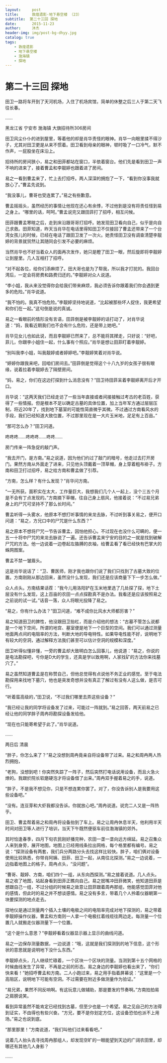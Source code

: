```yaml
---
layout:     post
title:      敦煌遗影·地下悬空楼 （23）
subtitle:  第二十三回 探地
date:       2015-11-23
author:     沐杰
header-img: img/post-bg-dhyy.jpg
catalog: true
tags:
    - 敦煌遗影
    - 地下悬空楼
    - 渤海镇
    - 探地
---
```

# 第二十三回 探地

田卫一路将车开到了天河机场，入住了机场宾馆，简单的休整之后三人于第二天飞往长春。

……

黑龙江省 宁安市 渤海镇 大旗招待所306房间

田卫风尘仆仆的进到屋里，等着他的却是肖华责怪的眼神。肖华一向眼里揉不得沙子，尤其对田卫更是从来不惯着。田卫看到母亲的眼神，顿时吸了一口冷气，默不作声，一屁股坐在床沿上。

招待所的房间狭小，易之和田菲都站在窗口，半依着窗台。他们先是看到田卫一声不响的进来了，接着曹孟和李靓婷也跟着进了房间。

易之一看到曹孟来了，忙上去打招呼。两人深深的拥抱了一下，“看到你没事我就放心了。”曹孟先说到。

“我没事儿，曹哥也受连累了。”易之有些歉意。

曹孟摇摇头，虽然经历的事情让他现在还心有余悸，不过他到是没有将责任怪到易之身上。“哪里的话，呵呵。”曹孟说完又跟田菲打了招呼，相互问候。

田菲跟曹孟寒暄之后，走到床沿跟哥哥打招呼。她发现田卫看向自己，似乎是向自己求救。田菲知道，昨天当肖华在电话里得知田卫不仅接回了曹孟还带来了一个台湾女孩儿的时候，已经在电话了跟田卫发了一次火。她责怪田卫没有调查清楚李靓婷的背景就贸然让其随同会引发不必要的麻烦。

当然肖华也不好当着众人的面再次发作，她只是瞪了田卫一眼，然后旋即将李靓婷让到屋里。几人互相打了招呼。

“对不起各位，给你们添麻烦了。田大哥也是为了帮我，所以我才打扰的。我回台湾后，一定会将房费和路费归还的。”李靓婷对众人说道。

“李小姐，我从来没觉得你会给我们带来麻烦，我必须告诉你跟着我们你会遇到更多的危险。”肖华说道。

“我不怕的。我真不怕危险。”李靓婷坚持地说道，“比起被那些坏人捉住，我更希望和你们在一起。”这句倒是说的真诚。

易之一看眼前的情形没有言语，田菲倒是被李靓婷的话打动了，对肖华说道：“妈，我看近期我们也不会有什么危险，还是带上她吧。”

肖华见女儿也如此说，而且李靓婷已然来了，总不能将其撵走，只好说：“好吧，菲儿，你跟李小姐住一起，什么事有个照应。”肖华是想让田菲盯着李靓婷。

“别叫我李小姐，叫我靓婷或者婷婷吧。”李靓婷笑着对肖华说。

“婷婷你跟我来吧，回咱们房间去。”田菲倒是觉得这个十八九岁的女孩子很有眼缘，说着拉着李靓婷去了隔壁房间。

“妈，易之，你们在这边打探到什么消息没有？”田卫待田菲呆着李靓婷离开后才开口。

肖华说：“这两天我们已经走访了一些当年直接或者间接接触过考古的老百姓，获得了一些情报。但是根本不足以确定古墓的具体位置，加上当年军方通过层层压制，将近20年了，找到地下墓室的可能性简直微乎其微。不过通过方南看风水的手段，我们已经知道大致位置，不过那里现在是一大片玉米地，足足有上百亩。”

“那可怎么办？”田卫问道。

咚咚咚……咚咚咚……咚咚……

房门传来一阵急促的敲门声。

“我去开门，是方南。”易之说道，因为他们约过了敲门的暗号，他走过去打开房门。果然方南从外面走了进来，只见他头顶戴着一顶草帽，身上穿着粗布褂子。方南和田卫打过招呼，易之给方南和曹孟做了引荐。

“方南，怎么样？有什么发现？”肖华问方南。

“一无所获。面积实在太大，工作量巨大，我想我们几个人一起上，没个三五个月是不会有丁点发现的。”方南摘下草帽，往自己身上扇风，他接着说：“不过易兄弟身上的尸咒可坚持不了那么长时间。”

曹孟听得一头雾水，他原本不想打听事情的来龙去脉，不过听到事关易之，便开口问道：“易之，方兄口中的尸咒是什么东西？”

易之原本不想将尸咒一节告诉曹孟，因怕他担心。不过现在也没什么可瞒的，便一五一十将中尸咒的来龙去脉说了一遍。还告诉曹孟来宁安的目的之一就是找到破解尸咒的方法。他一边说着一边卷起左胳膊的衣袖，给曹孟看了看已经快有巴掌大的蛛网图案。

曹孟不禁一皱眉头。

这是肖华说话了：“卫、曹医师，刚才我也跟你们说了我们只找到了古墓大致的位置。方南刚刚从那边回来，虽然没什么发现，我们还是应该商量下下一步怎么做。”

众人点头。方南结果话茬：“我今儿用洛阳铲在玉米地里选了几处探了探，地下土层没有什么发现，这上百亩的农田一点点探勘真不是办法。我看还是应该按照易之之前说的试一试。”话音一落，众人将眼光投降了易之。

“易之，你有什么办法？”田卫问道，“难不成你比风水大师都厉害？”

易之知道田卫的脾性，他没跟田卫抬杠，而是介绍他的想法：“古墓不管怎么说都是一个地下空间，所谓的地宫、墓室便是地下一个巨型的空间。我们可以通过测量地面两点间的电阻率的方法，判断大地的导电特性。如果导电性能不好，说明地下有较大的空洞，通过解释方法我们甚至可以估计空洞的规模和深度。”

田卫听得似懂非懂，一旁的曹孟却大致明白怎么回事儿，他说道：“易之，你说的是电法勘探吧，亏你是D大的学生，还真是学以致用啊，人家找矿的方法你来找墓穴了。”

易之虽然知道曹孟是在称赞自己，但他总觉得有点说他不务正业的感觉。至于电法勘探用来找地下墓穴，他也是突发奇想并没有真正了解过有没有人这么做，是否可行。

“听着蛮高级的，”田卫说，“不过我们哪里去弄这些设备？”

“我已经让我的同学将设备发了过来，可能过一阵就到。”易之回答，两天前易之已经让他的同学胖子周冉将勘探设备发给他。

“现在也只能寄希望于此了。”肖华说道。

……

两日后 清晨

“胖子，你怎么来了？”易之没想到周冉竟亲自将设备带了过来。易之和周冉两人热烈拥抱，

“老狗，没想到吧！你突然失踪了一阵子，然后突然打电话说用设备，而且火急火燎的。我跟於院长软磨硬泡才将设备借了出来。”周冉双手握着易之的手，说道。

“胖子，不是我不想见你，只是不想连累你罢了。对了，你没告诉别人是我要用这些设备吧。”

“没有。连豆芽和大虾我都没告诉。你就放心吧。”周冉说道。说完二人又是一阵热乎。

田卫、曹孟帮着易之和周冉将设备抬到了车上。易之让周冉休息半天，他利用半天时间对田卫等人进行了培训，当天下午既然便驱车前往渤海镇的郊外。

其时恰逢春季，四月下旬农民刚好播完种，农田一垄一垄向远方绵延。易之召集众人来到身旁，展开地图，地图上已经用线条拉出网格，每个格里都有编号。易之说：“探测设备有两套，我们兵分两路分头去找这样比较快。胖子，咱们俩对设备使用比较熟悉，你带肖阿姨、田菲、田卫一起，从南往北探测。”易之一边说着，一边指着地图上的格子。周冉点头，“没问题”。

“曹哥、靓婷、方南，咱们四个一组，从东向西探测。”易之接着说道。几人点头。易之收了地图，站起身看到田菲正瞧向自己。易之抿嘴冲田菲微笑，他知道田菲是想跟自己一组，不过分组的时候易之故意让田菲跟着周冉那组，他能感觉田菲对他的感情，但此时的易之并不想谈感情。易之没有多言，带着几个人拎着仪器朝第一块要探测的地点走去。

探地仪是通过测量两个插入土壤的电极之间的电阻率完成对地下探测的，易之带着李靓婷操作仪器，曹孟和方南则一人拿一个电极扛着线缆往两边走。每测量一个位置几人就搬走仪器测量下一个位置。

“这个是什么意思？”李靓婷看着仪器显示器上显示的曲线问道。

易之一边保存测量数据，一边说道：“哦，这就是我们探测到的地下信息，这个形状的意思就是说明地下没什么东西。”

李靓婷点头，几人继续忙碌着，一个区块一个区块的测量。当测到第十五个网格的时候曲线发生了异常，不再是之前的形态。易之身边的李靓婷也看出来了，“你们快来看！”她招呼曹孟和方南。二人小跑过来，易之用手指着屏幕说：“这里是一个高阻区，说明地下可能有空洞。不过需要在附近多做测量作为验证。”

“易兄弟，果然不同反响啊。有这玩意儿做辅助，那是要发的节奏啊。”方南拍拍易之肩膀说笑。

看到异常虽然不能肯定已经找到古墓，但至少也是一个希望。易之见自己的方法得到证实，不由得也有些兴奋。“方兄，要不是你划定方位，这设备恐怕也派不上用场。”易之也说到底。

“那里那里！”方南说道，“我们叫他们过来看看吧。”

说着几人抬头去寻找周冉那组人，却发现空旷的一眼能望到天边的广阔农田里，却哪还有其他几人身影？

……


